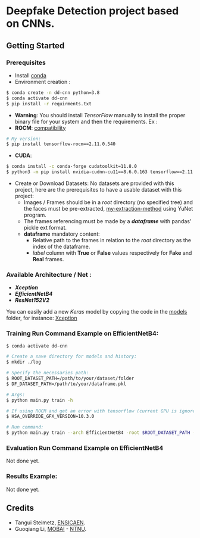# Deepfake Detection project based on CNNs.

## Getting Started

### Prerequisites

- Install [conda](https://conda.io/projects/conda/en/latest/user-guide/install/index.html)
- Environment creation :

```bash
$ conda create -n dd-cnn python=3.8
$ conda activate dd-cnn
$ pip install -r requirments.txt
```

- **Warning**: You should install *TensorFlow* manually to install the proper binary file for your system and then the requirements. Ex :
- **ROCM**: [compatibility](https://github.com/ROCmSoftwarePlatform/tensorflow-upstream/blob/develop-upstream/rocm_docs/tensorflow-rocm-release.md)
```bash
# My version: 
$ pip install tensorflow-rocm==2.11.0.540
```
- **CUDA**:
```bash
$ conda install -c conda-forge cudatoolkit=11.8.0
$ python3 -m pip install nvidia-cudnn-cu11==8.6.0.163 tensorflow==2.11.*
```

- Create or Download Datasets: No datasets are provided with this project, here are the prerequisites to have a usable dataset with this project:
  - Images / Frames should be in a *root* directory (no specified tree) and the faces must be pre-extracted, [my-extraction-method](./bench/extract/face) using YuNet program.
  - The frames referencing must be made by a ***dataframe*** with pandas' pickle ext format.
  - **dataframe** mandatory content: 
    - Relative path to the frames in relation to the *root* directory as the index of the dataframe.
    - *label* column with **True** or **False** values respectively for **Fake** and **Real** frames.

### Available Architecture / Net :

- ***Xception***
- ***EfficientNetB4***
- ***ResNet152V2***

You can easily add a new *Keras* model by copying the code in the [models](./models) folder, for instance: [Xception](./models/Model_Xception/Model.py)

### Training Run Command Example on EfficientNetB4:

```bash
$ conda activate dd-cnn

# Create a save directory for models and history:
$ mkdir ./log

# Specify the necessaries path:
$ ROOT_DATASET_PATH=/path/to/your/dataset/folder
$ DF_DATASET_PATH=/path/to/your/dataframe.pkl

# Args:
$ python main.py train -h

# If using ROCM and get an error with tensorflow (current GPU is ignored) a possible solution:
$ HSA_OVERRIDE_GFX_VERSION=10.3.0

# Run command:
$ python main.py train --arch EfficientNetB4 -root $ROOT_DATASET_PATH -df $DF_DATASET_PATH -o ./log -s 41 -d 70-20-10 --shape 256 -epoch 100 -b 8 -m latest
```

### Evaluation Run Command Example on EfficientNetB4

Not done yet.

### Results Example:

Not done yet.

## Credits

- Tangui Steimetz, [ENSICAEN](https://www.ensicaen.fr/).
- Guoqiang Li, [MOBAI](https://www.mobai.bio/) - [NTNU](https://www.ntnu.edu/).
